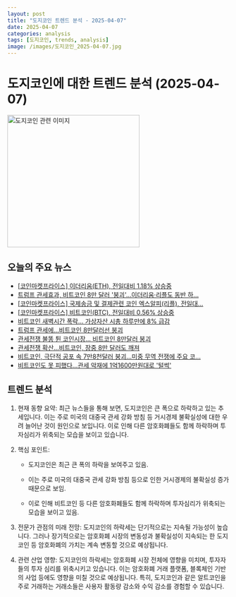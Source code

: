 ```yaml
---
layout: post
title: "도지코인 트렌드 분석 - 2025-04-07"
date: 2025-04-07
categories: analysis
tags: [도지코인, trends, analysis]
image: /images/도지코인_2025-04-07.jpg
---
```


# 도지코인에 대한 트렌드 분석 (2025-04-07)

<img src="https://nan0silver.github.io/doge_trend_monitoring/images/도지코인_2025-04-07.jpg" alt="도지코인 관련 이미지" width="300">

## 오늘의 주요 뉴스

- [[코인</b>마켓프라이스] 이더리움(ETH), 전일대비 1.18% 상승중](http://www.smarttimes.co.kr/news/articleView.html?idxno=31618)
- [트럼프 관세효과, 비트코인</b> 8만 달러 '붕괴'…이더리움·리플도 동반 하...](http://news.mt.co.kr/mtview.php?no=2025040709410447364)
- [[코인</b>마켓프라이스] 국제송금 및 결제관련 코인</b> 엑스알피(리플), 전일대...](http://www.smarttimes.co.kr/news/articleView.html?idxno=31617)
- [[코인</b>마켓프라이스] 비트코인</b>(BTC), 전일대비 0.56% 상승중](http://www.smarttimes.co.kr/news/articleView.html?idxno=31612)
- [비트코인</b> 새벽시간 폭락... 가상자산 시총 하루만에 8% 급감](https://www.insight.co.kr/news/498021)
- [트럼프 관세에…비트코인</b> 8만달러선 붕괴](https://news.mtn.co.kr/news-detail/2025040710224670541)
- [관세전쟁 불똥 튄 코인</b>시장… 비트코인</b> 8만달러 붕괴](https://www.moneys.co.kr/article/2025040710051041731)
- [관세전쟁 확산...비트코인</b>, 장중 8만 달러도 깨져](http://www.choicenews.co.kr/news/articleView.html?idxno=145318)
- [비트코인</b>, 극단적 공포 속 7만8천달러 붕괴…미중 무역 전쟁에 주요 코...](http://coinreaders.com/154171)
- [비트코인</b>도 못 피했다…관세 악재에 1억1600만원대로 '털썩'](https://www.widedaily.com/news/articleView.html?idxno=264237)

## 트렌드 분석

1. 현재 동향 요약: 최근 뉴스들을 통해 보면, 도지코인은 큰 폭으로 하락하고 있는 추세입니다. 이는 주로 미국의 대중국 관세 강화 방침 등 거시경제 불확실성에 대한 우려 늘어난 것이 원인으로 보입니다. 이로 인해 다른 암호화폐들도 함께 하락하며 투자심리가 위축되는 모습을 보이고 있습니다.



2. 핵심 포인트: 

   - 도지코인은 최근 큰 폭의 하락을 보여주고 있음.

   - 이는 주로 미국의 대중국 관세 강화 방침 등으로 인한 거시경제의 불확실성 증가 때문으로 보임.

   - 이로 인해 비트코인 등 다른 암호화폐들도 함께 하락하며 투자심리가 위축되는 모습을 보이고 있음.



3. 전문가 관점의 미래 전망: 도지코인의 하락세는 단기적으로는 지속될 가능성이 높습니다. 그러나 장기적으로는 암호화폐 시장의 변동성과 불확실성이 지속되는 한 도지코인 등 암호화폐의 가치는 계속 변동할 것으로 예상됩니다. 



4. 관련 산업 영향: 도지코인의 하락세는 암호화폐 시장 전체에 영향을 미치며, 투자자들의 투자 심리를 위축시키고 있습니다. 이는 암호화폐 거래 플랫폼, 블록체인 기반의 사업 등에도 영향을 미칠 것으로 예상됩니다. 특히, 도지코인과 같은 알트코인을 주로 거래하는 거래소들은 사용자 활동량 감소와 수익 감소를 경험할 수 있습니다.
